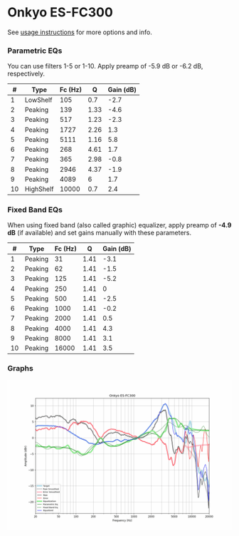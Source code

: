 # Onkyo ES-FC300
See [usage instructions](https://github.com/jaakkopasanen/AutoEq#usage) for more options and info.

### Parametric EQs
You can use filters 1-5 or 1-10. Apply preamp of -5.9 dB or -6.2 dB, respectively.

|   # | Type      |   Fc (Hz) |    Q |   Gain (dB) |
|-----|-----------|-----------|------|-------------|
|   1 | LowShelf  |       105 | 0.7  |        -2.7 |
|   2 | Peaking   |       139 | 1.33 |        -4.6 |
|   3 | Peaking   |       517 | 1.23 |        -2.3 |
|   4 | Peaking   |      1727 | 2.26 |         1.3 |
|   5 | Peaking   |      5111 | 1.16 |         5.8 |
|   6 | Peaking   |       268 | 4.61 |         1.7 |
|   7 | Peaking   |       365 | 2.98 |        -0.8 |
|   8 | Peaking   |      2946 | 4.37 |        -1.9 |
|   9 | Peaking   |      4089 | 6    |         1.7 |
|  10 | HighShelf |     10000 | 0.7  |         2.4 |

### Fixed Band EQs
When using fixed band (also called graphic) equalizer, apply preamp of **-4.9 dB** (if available) and set gains manually with these parameters.

|   # | Type    |   Fc (Hz) |    Q |   Gain (dB) |
|-----|---------|-----------|------|-------------|
|   1 | Peaking |        31 | 1.41 |        -3.1 |
|   2 | Peaking |        62 | 1.41 |        -1.5 |
|   3 | Peaking |       125 | 1.41 |        -5.2 |
|   4 | Peaking |       250 | 1.41 |         0   |
|   5 | Peaking |       500 | 1.41 |        -2.5 |
|   6 | Peaking |      1000 | 1.41 |        -0.2 |
|   7 | Peaking |      2000 | 1.41 |         0.5 |
|   8 | Peaking |      4000 | 1.41 |         4.3 |
|   9 | Peaking |      8000 | 1.41 |         3.1 |
|  10 | Peaking |     16000 | 1.41 |         3.5 |

### Graphs
![](./Onkyo%20ES-FC300.png)
